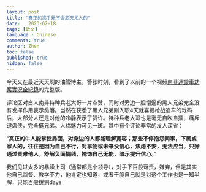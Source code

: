 ```yaml
---
layout: post
title: "真正的高手是不会怨天尤人的"
date:   2023-02-18
tags: [散文]
language : Chinese
comments: true
author: Zhen
toc: false
published: true
hidden: false
---
```

今天又在最近天天刷的油管博主，警张时刻，看到了以前的一个视频[南非運鈔車劫案實況全紀錄](https://www.youtube.com/watch?v=UlP7JXGWH7Y)的完整版。<!-- more -->

评论区对白人南非特种兵老大哥一片点赞，同时对旁边一脸懵逼的黑人兄弟完全没有发挥作用表示奚落。当然在获悉了黑人兄弟刚入职4天就喜提枪战追车的戏码后，大部分人还是对他的冷静表示了赞许。特种兵老大哥也是毫无自吹自擂，痛斥键盘侠，完全挺兄弟。人格魅力可见一斑。其中有个评论非常的发人深省：

“**真正的牛人能掌控局面，对身边的人都能理解宽容；那些不停抱怨同事，下属或家人的，往往是因为自己不行，对事物或未来没信心，焦虑不安，无法应当，只好通过责难他人，舒解负面情绪，掩饰自己无能，暗示提升信心。**”

我们见过太多的暴躁上司（通常都是小领导），对手下百般苛责，嫌弃，但是其实他自己监督、教学不力，他肯定也知道，或者干脆自己就是对这个工作也是一知半解，只能百般挑剔daye

<!--stackedit_data:
eyJoaXN0b3J5IjpbLTEwOTg0MzY5MjZdfQ==
-->